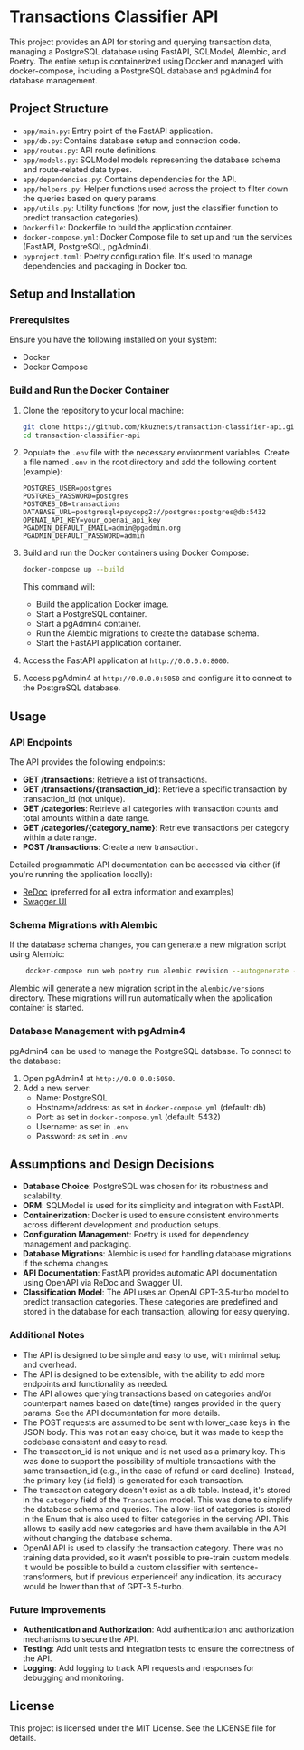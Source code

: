 # Transactions Classifier API

This project provides an API for storing and querying transaction data, managing a PostgreSQL database using FastAPI, SQLModel, Alembic, and Poetry. The entire setup is containerized using Docker and managed with docker-compose, including a PostgreSQL database and pgAdmin4 for database management.

## Project Structure

- `app/main.py`: Entry point of the FastAPI application.
- `app/db.py`: Contains database setup and connection code.
- `app/routes.py`: API route definitions.
- `app/models.py`: SQLModel models representing the database schema and route-related data types.
- `app/dependencies.py`: Contains dependencies for the API.
- `app/helpers.py`: Helper functions used across the project to filter down the queries based on query params.
- `app/utils.py`: Utility functions (for now, just the classifier function to predict transaction categories).
- `Dockerfile`: Dockerfile to build the application container.
- `docker-compose.yml`: Docker Compose file to set up and run the services (FastAPI, PostgreSQL, pgAdmin4).
- `pyproject.toml`: Poetry configuration file. It's used to manage dependencies and packaging in Docker too.

## Setup and Installation

### Prerequisites

Ensure you have the following installed on your system:

- Docker
- Docker Compose

### Build and Run the Docker Container

1. Clone the repository to your local machine:

    ```bash
    git clone https://github.com/kkuznets/transaction-classifier-api.git
    cd transaction-classifier-api
    ```

2. Populate the `.env` file with the necessary environment variables. Create a file named `.env` in the root directory and add the following content (example):

    ```env
    POSTGRES_USER=postgres
    POSTGRES_PASSWORD=postgres
    POSTGRES_DB=transactions
    DATABASE_URL=postgresql+psycopg2://postgres:postgres@db:5432
    OPENAI_API_KEY=your_openai_api_key
    PGADMIN_DEFAULT_EMAIL=admin@pgadmin.org
    PGADMIN_DEFAULT_PASSWORD=admin
    ```

3. Build and run the Docker containers using Docker Compose:

    ```bash
    docker-compose up --build
    ```

    This command will:
    - Build the application Docker image.
    - Start a PostgreSQL container.
    - Start a pgAdmin4 container.
    - Run the Alembic migrations to create the database schema.
    - Start the FastAPI application container.

4. Access the FastAPI application at `http://0.0.0.0:8000`.

5. Access pgAdmin4 at `http://0.0.0.0:5050` and configure it to connect to the PostgreSQL database.

## Usage

### API Endpoints

The API provides the following endpoints:

- **GET /transactions**: Retrieve a list of transactions.
- **GET /transactions/{transaction_id}**: Retrieve a specific transaction by transaction_id (not unique).
- **GET /categories**: Retrieve all categories with transaction counts and total amounts within a date range.
- **GET /categories/{category_name}**: Retrieve transactions per category within a date range.
- **POST /transactions**: Create a new transaction.

Detailed programmatic API documentation can be accessed via either (if you're running the application locally):

- [ReDoc](http://0.0.0.0:8000/redoc) (preferred for all extra information and examples)
- [Swagger UI](http://0.0.0.0:8000/docs)

### Schema Migrations with Alembic

If the database schema changes, you can generate a new migration script using Alembic:

```bash
    docker-compose run web poetry run alembic revision --autogenerate -m "migration message"
```

Alembic will generate a new migration script in the `alembic/versions` directory. These migrations will run automatically when the application container is started.

### Database Management with pgAdmin4

pgAdmin4 can be used to manage the PostgreSQL database. To connect to the database:

1. Open pgAdmin4 at `http://0.0.0.0:5050`.
2. Add a new server:
    - Name: PostgreSQL
    - Hostname/address: as set in `docker-compose.yml` (default: db)
    - Port: as set in `docker-compose.yml` (default: 5432)
    - Username: as set in `.env`
    - Password: as set in `.env`

## Assumptions and Design Decisions

- **Database Choice**: PostgreSQL was chosen for its robustness and scalability.
- **ORM**: SQLModel is used for its simplicity and integration with FastAPI.
- **Containerization**: Docker is used to ensure consistent environments across different development and production setups.
- **Configuration Management**: Poetry is used for dependency management and packaging.
- **Database Migrations**: Alembic is used for handling database migrations if the schema changes.
- **API Documentation**: FastAPI provides automatic API documentation using OpenAPI via ReDoc and Swagger UI.
- **Classification Model**: The API uses an OpenAI GPT-3.5-turbo model to predict transaction categories. These categories are predefined and stored in the database for each transaction, allowing for easy querying.

### Additional Notes

- The API is designed to be simple and easy to use, with minimal setup and overhead.
- The API is designed to be extensible, with the ability to add more endpoints and functionality as needed.
- The API allowes querying transactions based on categories and/or counterpart names based on date(time) ranges provided in the query params. See the API documentation for more details.
- The POST requests are assumed to be sent with lower_case keys in the JSON body. This was not an easy choice, but it was made to keep the codebase consistent and easy to read.
- The transaction_id is not unique and is not used as a primary key. This was done to support the possibility of multiple transactions with the same transaction_id (e.g., in the case of refund or card decline). Instead, the primary key (`id` field) is generated for each transaction.
- The transaction category doesn't exist as a db table. Instead, it's stored in the `category` field of the `Transaction` model. This was done to simplify the database schema and queries. The allow-list of categories is stored in the Enum that is also used to filter categories in the serving API. This allows to easily add new categories and have them available in the API without changing the database schema.
- OpenAI API is used to classify the transaction category. There was no training data provided, so it wasn't possible to pre-train custom models. It would be possible to build a custom classifier with sentence-transformers, but if previous experienceif any indication, its accuracy would be lower than that of GPT-3.5-turbo.

### Future Improvements

- **Authentication and Authorization**: Add authentication and authorization mechanisms to secure the API.
- **Testing**: Add unit tests and integration tests to ensure the correctness of the API.
- **Logging**: Add logging to track API requests and responses for debugging and monitoring.

## License

This project is licensed under the MIT License. See the LICENSE file for details.
